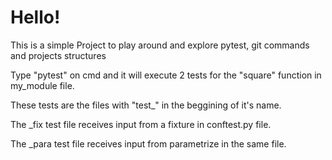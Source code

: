 # Hello!

This is a simple Project to play around and explore pytest, git commands and projects structures

Type "pytest" on cmd and it will execute 2 tests for the "square" function in my_module file.

These tests are the files with "test_" in the beggining of it's name.

The _fix test file receives input from a fixture in conftest.py file.

The _para test file receives input from parametrize in the same file.
